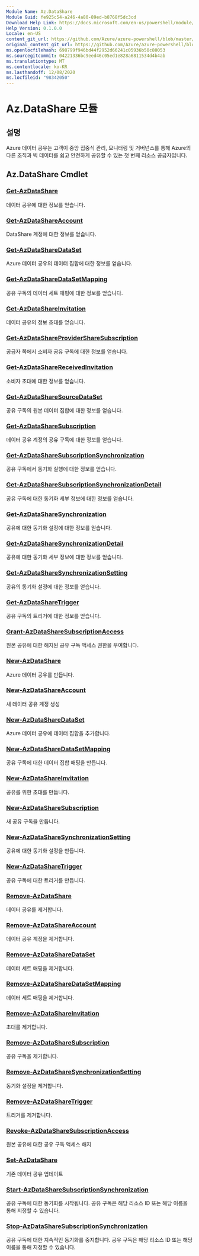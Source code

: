 ```yaml
---
Module Name: Az.DataShare
Module Guid: fe925c54-a246-4a80-89ed-b8768f5dc3cd
Download Help Link: https://docs.microsoft.com/en-us/powershell/module/az.datashare
Help Version: 0.1.0.0
Locale: en-US
content_git_url: https://github.com/Azure/azure-powershell/blob/master/src/DataShare/DataShare/help/Az.DataShare.md
original_content_git_url: https://github.com/Azure/azure-powershell/blob/master/src/DataShare/DataShare/help/Az.DataShare.md
ms.openlocfilehash: 698799f946bd44f2952d66241c05936b50c80053
ms.sourcegitcommit: 04221336bc9eed46c05ed1e828a6811534d4b4ab
ms.translationtype: MT
ms.contentlocale: ko-KR
ms.lasthandoff: 12/08/2020
ms.locfileid: "98342050"
---
```

# Az.DataShare 모듈
## 설명
Azure 데이터 공유는 고객이 중앙 집중식 관리, 모니터링 및 거버넌스를 통해 Azure의 다른 조직과 빅 데이터를 쉽고 안전하게 공유할 수 있는 첫 번째 리소스 공급자입니다.

## Az.DataShare Cmdlet
### [Get-AzDataShare](Get-AzDataShare.md)
데이터 공유에 대한 정보를 얻습니다.

### [Get-AzDataShareAccount](Get-AzDataShareAccount.md)
DataShare 계정에 대한 정보를 얻습니다.

### [Get-AzDataShareDataSet](Get-AzDataShareDataSet.md)
Azure 데이터 공유의 데이터 집합에 대한 정보를 얻습니다.

### [Get-AzDataShareDataSetMapping](Get-AzDataShareDataSetMapping.md)
공유 구독의 데이터 세트 매핑에 대한 정보를 얻습니다.

### [Get-AzDataShareInvitation](Get-AzDataShareInvitation.md)
데이터 공유의 정보 초대를 얻습니다.

### [Get-AzDataShareProviderShareSubscription](Get-AzDataShareProviderShareSubscription.md)
공급자 쪽에서 소비자 공유 구독에 대한 정보를 얻습니다.

### [Get-AzDataShareReceivedInvitation](Get-AzDataShareReceivedInvitation.md)
소비자 초대에 대한 정보를 얻습니다.

### [Get-AzDataShareSourceDataSet](Get-AzDataShareSourceDataSet.md)
공유 구독의 원본 데이터 집합에 대한 정보를 얻습니다.

### [Get-AzDataShareSubscription](Get-AzDataShareSubscription.md)
데이터 공유 계정의 공유 구독에 대한 정보를 얻습니다.

### [Get-AzDataShareSubscriptionSynchronization](Get-AzDataShareSubscriptionSynchronization.md)
공유 구독에서 동기화 실행에 대한 정보를 얻습니다.

### [Get-AzDataShareSubscriptionSynchronizationDetail](Get-AzDataShareSubscriptionSynchronizationDetail.md)
공유 구독에 대한 동기화 세부 정보에 대한 정보를 얻습니다.

### [Get-AzDataShareSynchronization](Get-AzDataShareSynchronization.md)
공유에 대한 동기화 설정에 대한 정보를 얻습니다.

### [Get-AzDataShareSynchronizationDetail](Get-AzDataShareSynchronizationDetail.md)
공유에 대한 동기화 세부 정보에 대한 정보를 얻습니다.

### [Get-AzDataShareSynchronizationSetting](Get-AzDataShareSynchronizationSetting.md)
공유의 동기화 설정에 대한 정보를 얻습니다.

### [Get-AzDataShareTrigger](Get-AzDataShareTrigger.md)
공유 구독의 트리거에 대한 정보를 얻습니다.

### [Grant-AzDataShareSubscriptionAccess](Grant-AzDataShareSubscriptionAccess.md)
원본 공유에 대한 해지된 공유 구독 액세스 권한을 부여합니다.

### [New-AzDataShare](New-AzDataShare.md)
Azure 데이터 공유를 만듭니다.

### [New-AzDataShareAccount](New-AzDataShareAccount.md)
새 데이터 공유 계정 생성

### [New-AzDataShareDataSet](New-AzDataShareDataSet.md)
Azure 데이터 공유에 데이터 집합을 추가합니다.

### [New-AzDataShareDataSetMapping](New-AzDataShareDataSetMapping.md)
공유 구독에 대한 데이터 집합 매핑을 만듭니다.

### [New-AzDataShareInvitation](New-AzDataShareInvitation.md)
공유를 위한 초대를 만듭니다.

### [New-AzDataShareSubscription](New-AzDataShareSubscription.md)
새 공유 구독을 만듭니다.

### [New-AzDataShareSynchronizationSetting](New-AzDataShareSynchronizationSetting.md)
공유에 대한 동기화 설정을 만듭니다.

### [New-AzDataShareTrigger](New-AzDataShareTrigger.md)
공유 구독에 대한 트리거를 만듭니다.

### [Remove-AzDataShare](Remove-AzDataShare.md)
데이터 공유를 제거합니다.

### [Remove-AzDataShareAccount](Remove-AzDataShareAccount.md)
데이터 공유 계정을 제거합니다.

### [Remove-AzDataShareDataSet](Remove-AzDataShareDataSet.md)
데이터 세트 매핑을 제거합니다.

### [Remove-AzDataShareDataSetMapping](Remove-AzDataShareDataSetMapping.md)
데이터 세트 매핑을 제거합니다.

### [Remove-AzDataShareInvitation](Remove-AzDataShareInvitation.md)
초대를 제거합니다.

### [Remove-AzDataShareSubscription](Remove-AzDataShareSubscription.md)
공유 구독을 제거합니다.

### [Remove-AzDataShareSynchronizationSetting](Remove-AzDataShareSynchronizationSetting.md)
동기화 설정을 제거합니다.

### [Remove-AzDataShareTrigger](Remove-AzDataShareTrigger.md)
트리거를 제거합니다.

### [Revoke-AzDataShareSubscriptionAccess](Revoke-AzDataShareSubscriptionAccess.md)
원본 공유에 대한 공유 구독 액세스 해지

### [Set-AzDataShare](Set-AzDataShare.md)
기존 데이터 공유 업데이트

### [Start-AzDataShareSubscriptionSynchronization](Start-AzDataShareSubscriptionSynchronization.md)
공유 구독에 대한 동기화를 시작됩니다. 공유 구독은 해당 리소스 ID 또는 해당 이름을 통해 지정할 수 있습니다.

### [Stop-AzDataShareSubscriptionSynchronization](Stop-AzDataShareSubscriptionSynchronization.md)
공유 구독에 대한 지속적인 동기화를 중지합니다. 공유 구독은 해당 리소스 ID 또는 해당 이름을 통해 지정할 수 있습니다.

